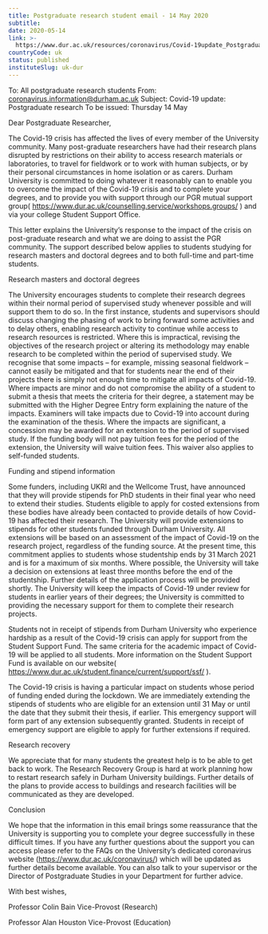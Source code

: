 ```yaml
---
title: Postgraduate research student email - 14 May 2020
subtitle: 
date: 2020-05-14
link: >-
  https://www.dur.ac.uk/resources/coronavirus/Covid-19update_Postgraduateresearch14.05.2020.pdf
countryCode: uk
status: published
instituteSlug: uk-dur
---
```

To: All postgraduate research students
From: coronavirus.information@durham.ac.uk
Subject: Covid-19 update: Postgraduate research
To be issued: Thursday 14 May

Dear Postgraduate Researcher,

The Covid-19 crisis has affected the lives of every member of the University community. Many post-graduate researchers have had their research plans disrupted by restrictions on their ability to access research materials or laboratories, to travel for fieldwork or to work with human subjects, or by their personal circumstances in home isolation or as carers. Durham University is committed to doing whatever it reasonably can to enable you to overcome the impact of the Covid-19 crisis and to complete your degrees, and to provide you with support through our PGR mutual support group( https://www.dur.ac.uk/counselling.service/workshops.groups/ ) and via your college Student Support Office.

This letter explains the University’s response to the impact of the crisis on post-graduate research and what we are doing to assist the PGR community. The support described below applies to students studying for research masters and doctoral degrees and to both full-time and part-time students.

Research masters and doctoral degrees

The University encourages students to complete their research degrees within their normal period of supervised study whenever possible and will support them to do so. In the first instance, students and supervisors should discuss changing the phasing of work to bring forward some activities and to delay others, enabling research activity to continue while access to research resources is restricted. Where this is impractical, revising the objectives of the research project or altering its methodology may enable research to be completed within the period of supervised study. We recognise that some impacts – for example, missing seasonal fieldwork – cannot easily be mitigated and that for students near the end of their projects there is simply not enough time to mitigate all impacts of Covid-19. Where impacts are minor and do not compromise the ability of a student to submit a thesis that meets the criteria for their degree, a statement may be submitted with the Higher Degree Entry form explaining the nature of the impacts. Examiners will take impacts due to Covid-19 into account during the examination of the thesis. Where the impacts are significant, a concession may be awarded for an extension to the period of supervised study. If the funding body will not pay tuition fees for the period of the extension, the University will waive tuition fees. This waiver also applies to self-funded students.

Funding and stipend information

Some funders, including UKRI and the Wellcome Trust, have announced that they will provide stipends for PhD students in their final year who need to extend their studies. Students eligible to apply for costed extensions from these bodies have already been contacted to provide details of how Covid-19 has affected their research. The University will provide extensions to stipends for other students funded through Durham University. All extensions will be based on an assessment of the impact of Covid-19 on the research project, regardless of the funding source. At the present time, this commitment applies to students whose studentship ends by 31 March 2021 and is for a maximum of six months. Where possible, the University will take a decision on extensions at least three months before the end of the studentship. Further details of the application process will be provided shortly. The University will keep the impacts of Covid-19 under review for students in earlier years of their degrees; the University is committed to providing the necessary support for them to complete their research projects.

Students not in receipt of stipends from Durham University who experience hardship as a result of the Covid-19 crisis can apply for support from the Student Support Fund. The same criteria for the academic impact of Covid-19 will be applied to all students. More information on the Student Support Fund is available on our website( https://www.dur.ac.uk/student.finance/current/support/ssf/ ).

The Covid-19 crisis is having a particular impact on students whose period of funding ended during the lockdown. We are immediately extending the stipends of students who are eligible for an extension until 31 May or until the date that they submit their thesis, if earlier. This emergency support will form part of any extension subsequently granted. Students in receipt of emergency support are eligible to apply for further extensions if required.

Research recovery

We appreciate that for many students the greatest help is to be able to get back to work. The Research Recovery Group is hard at work planning how to restart research safely in Durham University buildings. Further details of the plans to provide access to buildings and research facilities will be communicated as they are developed.

Conclusion

We hope that the information in this email brings some reassurance that the University is supporting you to complete your degree successfully in these difficult times. If you have any further questions about the support you can access please refer to the FAQs on the University’s dedicated coronavirus website (https://www.dur.ac.uk/coronavirus/) which will be updated as further details become available. You can also talk to your supervisor or the Director of Postgraduate Studies in your Department for further advice.

With best wishes,

Professor Colin Bain
Vice-Provost (Research)

Professor Alan Houston
Vice-Provost (Education)